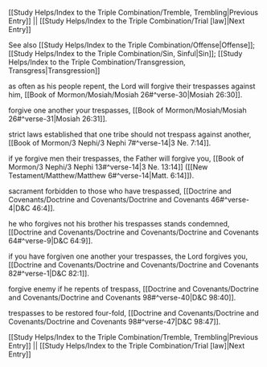 [[Study Helps/Index to the Triple Combination/Tremble, Trembling|Previous Entry]]  ||  [[Study Helps/Index to the Triple Combination/Trial [law]|Next Entry]]

 See also [[Study Helps/Index to the Triple Combination/Offense|Offense]]; [[Study Helps/Index to the Triple Combination/Sin, Sinful|Sin]]; [[Study Helps/Index to the Triple Combination/Transgression, Transgress|Transgression]]

 as often as his people repent, the Lord will forgive their trespasses against him, [[Book of Mormon/Mosiah/Mosiah 26#^verse-30|Mosiah 26:30]].

 forgive one another your trespasses, [[Book of Mormon/Mosiah/Mosiah 26#^verse-31|Mosiah 26:31]].

 strict laws established that one tribe should not trespass against another, [[Book of Mormon/3 Nephi/3 Nephi 7#^verse-14|3 Ne. 7:14]].

 if ye forgive men their trespasses, the Father will forgive you, [[Book of Mormon/3 Nephi/3 Nephi 13#^verse-14|3 Ne. 13:14]] ([[New Testament/Matthew/Matthew 6#^verse-14|Matt. 6:14]]).

 sacrament forbidden to those who have trespassed, [[Doctrine and Covenants/Doctrine and Covenants/Doctrine and Covenants 46#^verse-4|D&C 46:4]].

 he who forgives not his brother his trespasses stands condemned, [[Doctrine and Covenants/Doctrine and Covenants/Doctrine and Covenants 64#^verse-9|D&C 64:9]].

 if you have forgiven one another your trespasses, the Lord forgives you, [[Doctrine and Covenants/Doctrine and Covenants/Doctrine and Covenants 82#^verse-1|D&C 82:1]].

 forgive enemy if he repents of trespass, [[Doctrine and Covenants/Doctrine and Covenants/Doctrine and Covenants 98#^verse-40|D&C 98:40]].

 trespasses to be restored four-fold, [[Doctrine and Covenants/Doctrine and Covenants/Doctrine and Covenants 98#^verse-47|D&C 98:47]].

[[Study Helps/Index to the Triple Combination/Tremble, Trembling|Previous Entry]]  ||  [[Study Helps/Index to the Triple Combination/Trial [law]|Next Entry]]